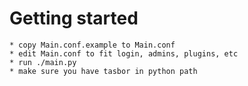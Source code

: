 # Getting started

	* copy Main.conf.example to Main.conf
	* edit Main.conf to fit login, admins, plugins, etc
	* run ./main.py
	* make sure you have tasbor in python path
